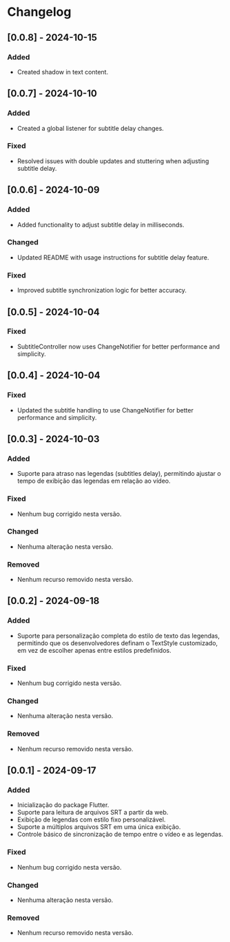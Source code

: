 # Changelog

## [0.0.8] - 2024-10-15
### Added
- Created shadow in text content.

## [0.0.7] - 2024-10-10
### Added
- Created a global listener for subtitle delay changes.

### Fixed
- Resolved issues with double updates and stuttering when adjusting subtitle delay.

## [0.0.6] - 2024-10-09
### Added
- Added functionality to adjust subtitle delay in milliseconds.

### Changed
- Updated README with usage instructions for subtitle delay feature.

### Fixed
- Improved subtitle synchronization logic for better accuracy.

## [0.0.5] - 2024-10-04
### Fixed
- SubtitleController now uses ChangeNotifier for better performance and simplicity.

## [0.0.4] - 2024-10-04
### Fixed
- Updated the subtitle handling to use ChangeNotifier for better performance and simplicity.

## [0.0.3] - 2024-10-03
### Added
- Suporte para atraso nas legendas (subtitles delay), permitindo ajustar o tempo de exibição das legendas em relação ao vídeo.

### Fixed
- Nenhum bug corrigido nesta versão.

### Changed
- Nenhuma alteração nesta versão.

### Removed
- Nenhum recurso removido nesta versão.


## [0.0.2] - 2024-09-18
### Added
- Suporte para personalização completa do estilo de texto das legendas, permitindo que os desenvolvedores definam o TextStyle customizado, em vez de escolher apenas entre estilos predefinidos.

### Fixed
- Nenhum bug corrigido nesta versão.

### Changed
- Nenhuma alteração nesta versão.

### Removed
- Nenhum recurso removido nesta versão.


## [0.0.1] - 2024-09-17
### Added
- Inicialização do package Flutter.
- Suporte para leitura de arquivos SRT a partir da web.
- Exibição de legendas com estilo fixo personalizável.
- Suporte a múltiplos arquivos SRT em uma única exibição.
- Controle básico de sincronização de tempo entre o vídeo e as legendas.

### Fixed
- Nenhum bug corrigido nesta versão.

### Changed
- Nenhuma alteração nesta versão.

### Removed
- Nenhum recurso removido nesta versão.